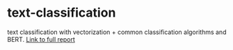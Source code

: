 # text-classification
text classification with vectorization + common classification algorithms and BERT. [Link to full report](https://github.com/monolabs/text-classification/blob/main/report/final.pdf)
